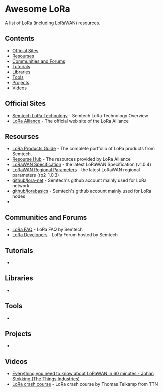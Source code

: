 # Awesome LoRa

A list of LoRa (including LoRaWAN) resources.

## Contents

- [Official Sites](#official_sites)
- [Resourses](#resources)
- [Communities and Forums](#communities)
- [Tutorials](#tutorials)
- [Libraries](#libraries)
- [Tools](#tools)
- [Projects](#projects)
- [Videos](#videos)


## Official Sites

- [Semtech LoRa Technology](https://www.semtech.com/lora) - Semtech LoRa Technology Overview
- [LoRa Alliance](https://lora-alliance.org/) - The official web site of the LoRa Alliance

## Resourses

- [LoRa Products Guide](https://www.semtech.com/uploads/selector-guides/SEMTECH_LORA_PG_web.pdf) - The complete portfolio of LoRa products from Semtech.
- [Resourse Hub](https://lora-alliance.org/resource-hub) - The resources provided by LoRa Alliance
- [LoRaWAN Specification](https://lora-alliance.org/resource_hub/lorawan-104-specification-package) - the latest LoRaWAN Specification (v1.0.4)
- [LoRaWAN Regional Parameters](https://lora-alliance.org/resource_hub/rp2-1-0-3-lorawan-regional-parameters) - the latest LoRaWAN regional parameters (rp2-1.0.3)
- [github/lora-net](https://github.com/lora-net) - Semtech's github account mainly used for LoRa network
- [github/lorabasics](https://github.com/lorabasics) - Semtech's github account mainly used for LoRa nodes
- 

## Communities and Forums

- [LoRa FAQ](https://lora-developers.semtech.com/knowledge-base/faq) - LoRa FAQ by Semtech
- [LoRa Developers](https://forum.lora-developers.semtech.com) - LoRa Forum hosted by Semtech


## Tutorials

- 

## Libraries

- 

## Tools

- 

## Projects

- 

## Videos
- [Everything you need to know about LoRaWAN in 60 minutes - Johan Stokking (The Things Industries)](https://www.youtube.com/watch?v=ZsVhYiX4_6o)
- [LoRa crash course](https://www.youtube.com/watch?v=T3dGLqZrjIQ) - LoRa crash course by Thomas Telkamp from TTN

